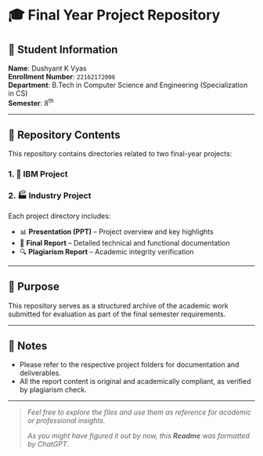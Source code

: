 # 🎓 Final Year Project Repository

## 📌 Student Information

**Name**: Dushyant K Vyas  
**Enrollment Number**: `22162172006`  
**Department**: B.Tech in Computer Science and Engineering (Specialization in CS)  
**Semester**: 8<sup>th</sup>

---

## 📁 Repository Contents

This repository contains directories related to two final-year projects:

### 1. 💼 IBM Project  
### 2. 🏭 Industry Project

Each project directory includes:

- 📊 **Presentation (PPT)** – Project overview and key highlights  
- 📝 **Final Report** – Detailed technical and functional documentation  
- 🔍 **Plagiarism Report** – Academic integrity verification  

---

## 🚀 Purpose

This repository serves as a structured archive of the academic work submitted for evaluation as part of the final semester requirements.

---

## 📎 Notes

- Please refer to the respective project folders for documentation and deliverables.  
- All the report content is original and academically compliant, as verified by plagiarism check.

---

> _Feel free to explore the files and use them as reference for academic or professional insights._
> 
> _As you might have figured it out by now, this **Readme** was formatted by ChatGPT_.
